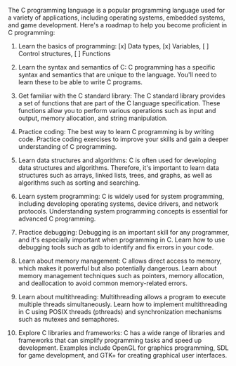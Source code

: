The C programming language is a popular programming language used for a variety of applications, including operating systems, embedded systems, and game development. Here's a roadmap to help you become proficient in C programming:

1. Learn the basics of programming:
    [x] Data types, 
    [x] Variables, 
    [ ] Control structures, 
    [ ] Functions

2. Learn the syntax and semantics of C: C programming has a specific syntax and semantics that are unique to the language. You'll need to learn these to be able to write C programs.

3. Get familiar with the C standard library: The C standard library provides a set of functions that are part of the C language specification. These functions allow you to perform various operations such as input and output, memory allocation, and string manipulation.

4. Practice coding: The best way to learn C programming is by writing code. Practice coding exercises to improve your skills and gain a deeper understanding of C programming.

5. Learn data structures and algorithms: C is often used for developing data structures and algorithms. Therefore, it's important to learn data structures such as arrays, linked lists, trees, and graphs, as well as algorithms such as sorting and searching.

6. Learn system programming: C is widely used for system programming, including developing operating systems, device drivers, and network protocols. Understanding system programming concepts is essential for advanced C programming.

7. Practice debugging: Debugging is an important skill for any programmer, and it's especially important when programming in C. Learn how to use debugging tools such as gdb to identify and fix errors in your code.

8. Learn about memory management: C allows direct access to memory, which makes it powerful but also potentially dangerous. Learn about memory management techniques such as pointers, memory allocation, and deallocation to avoid common memory-related errors.

9. Learn about multithreading: Multithreading allows a program to execute multiple threads simultaneously. Learn how to implement multithreading in C using POSIX threads (pthreads) and synchronization mechanisms such as mutexes and semaphores.

10. Explore C libraries and frameworks: C has a wide range of libraries and frameworks that can simplify programming tasks and speed up development. Examples include OpenGL for graphics programming, SDL for game development, and GTK+ for creating graphical user interfaces.
